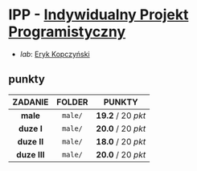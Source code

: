 # IPP - [Indywidualny Projekt Programistyczny](https://usosweb.mimuw.edu.pl/kontroler.php?_action=katalog2/przedmioty/pokazPrzedmiot&prz_kod=1000-222bIPP&callback=g_1562f92e)

- *lab*: [Eryk Kopczyński](https://usosweb.mimuw.edu.pl/kontroler.php?_action=katalog2/osoby/pokazOsobe&os_id=1577)

## punkty

| ZADANIE      | FOLDER  | PUNKTY              |
| :----------: | :-----: | :-----------------: |
| **male**     | `male/` | **19.2** / 20 *pkt* |
| **duze I**   | `male/` | **20.0** / 20 *pkt* |
| **duze II**  | `male/` | **18.0** / 20 *pkt* |
| **duze III** | `male/` | **20.0** / 20 *pkt* |
